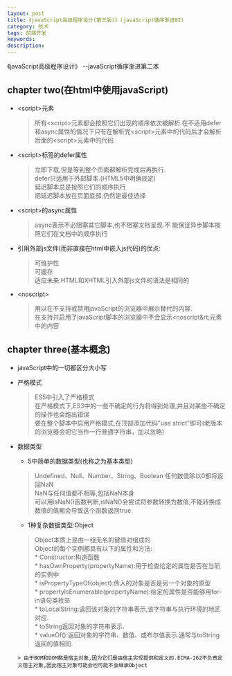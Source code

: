 ```yaml
---
layout: post
title: 《javaScript高级程序设计(第三版)》(javaScript循序渐进02)
category: 技术
tags: 前端开发
keywords:
description:
---
```


《javaScript高级程序设计》 --javaScript循序渐进第二本


## chapter two(在html中使用javaScript)

* &lt;script&gt;元素    

  > 所有&lt;script&gt;元素都会按照它们出现的顺序依次被解析.在不适用defer和async属性的情况下只有在解析完&lt;script&gt;元素中的代码后才会解析后面的&lt;script&gt;元素中的代码

* &lt;script&gt;标签的defer属性    

  > 立即下载,但是等到整个页面都解析完成后再执行.   
    defer只适用于外部脚本.(HTML5中明确规定)    
    延迟脚本总是按照它们的顺序执行    
    把延迟脚本放在页面底部,仍然是最佳选择

* &lt;script&gt;的async属性    

  > async表示不必阻塞其它脚本,也不阻塞文档呈现.不  能保证异步脚本按照它们在文档中的顺序执行

* 引用外部js文件(而非直接在html中嵌入js代码)的优点:    

  > 可维护性    
    可缓存    
    适应未来:HTML和XHTML引入外部js文件的语法是相同的

* &lt;noscript&gt;    

  > 用以在不支持或禁用javaScript的浏览器中展示替代的内容.    
  在支持并启用了javaScript脚本的浏览器中不会显示&lt;noscript&rt;元素中的内容

## chapter three(基本概念)

* javaScript中的一切都区分大小写   

* 严格模式    

  > ES5中引入了严格模式    
    在严格模式下,ES3中的一些不确定的行为将得到处理,并且对某些不确定的操作也会跑出错误    
    要在整个脚本中启用严格模式,在顶部添加代码"use strict"即可(老版本的浏览器会把它当作一行普通字符串，加以忽略)    

* 数据类型    

  * 5中简单的数据类型(也称之为基本类型)    

  > Undefined、Null、Number、String、Boolean         任何数值除以0都将返回NaN    
   NaN与任何值都不相等,包括NaN本身    
   可以用isNaN()函数判断,isNaN()会尝试将参数转换为数值,不能转换成数值的值都会导致这个函数返回true

  * 1种复杂数据类型:Object    
  
  > Object本质上是由一组无名的键值对组成的    
  Object的每个实例都具有以下的属性和方法:    
      * Constructor:构造函数    
      * hasOwnProperty(propertyName):用于检查给定的属性是否在当前的实例中    
      * isPropertyTypeOf(object):传入的对象是否是另一个对象的原型    
      * propertyIsEnumerable(propertyName):给定的属性是否能够用for-in语句类枚举    
      * toLocalString:返回该对象的字符串表示,该字符串与执行环境的地区对应.    
      * toString返回对象的字符串表示.    
      * valueOf():返回对象的字符串、数值、或布尔值表示.通常与toString返回的值相同.

      > 由于BOM和DOM都是宿主对象,因为它们是由宿主实现提供和定义的.ECMA-262不负责定义宿主对象,因此宿主对象可能会也可能不会继承Object
